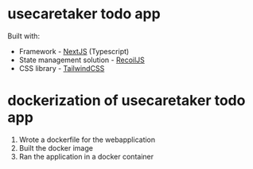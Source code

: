 # usecaretaker todo app

Built with:

- Framework - [NextJS](https://nextjs.org/) (Typescript)
- State management solution - [RecoilJS](https://recoiljs.org/)
- CSS library - [TailwindCSS](https://tailwindcss.com/)

# dockerization of usecaretaker todo app

1. Wrote a dockerfile for the webapplication
2. Built the docker image
3. Ran the application in a docker container